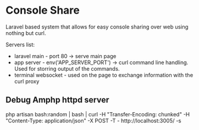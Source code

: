 # Console Share

Laravel based system that allows for easy console sharing over web using nothing but curl.

Servers list:
- laravel main - port 80 -> serve main page
- app server - env('APP_SERVER_PORT') -> curl command line handling. Used for storring output of the commands.
- terminal websocket - used on the page to exchange information with the curl proxy


## Debug Amphp httpd server

php artisan bash:random | bash | curl -H "Transfer-Encoding: chunked"  -H "Content-Type: application/json"  -X POST -T - http://localhost:3005/ -s
